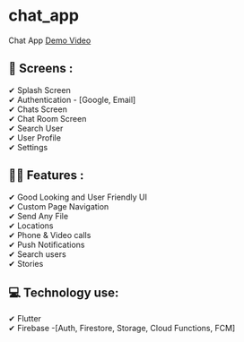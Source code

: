 # chat_app

Chat App
[Demo Video](https://youtu.be/oRJ5NDMHBPc)

## 📱 Screens :
✔ Splash Screen </br>
✔ Authentication - [Google, Email] </br>
✔ Chats Screen </br>
✔ Chat Room Screen </br>
✔ Search User </br>
✔ User Profile</br>
✔ Settings 
</br>

## 👩‍💻 Features :
✔ Good Looking and User Friendly UI</br>
✔ Custom Page Navigation</br>
✔ Send Any File</br>
✔ Locations</br>
✔ Phone & Video calls</br>
✔ Push Notifications</br>
✔ Search users</br>
✔ Stories</br>

## 💻 Technology use:
✔ Flutter</br>
✔ Firebase -[Auth, Firestore, Storage, Cloud Functions, FCM]

</br>
